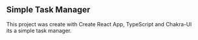 ## Simple Task Manager

This project was create with Create React App, TypeScript and Chakra-UI
its a simple task manager.
